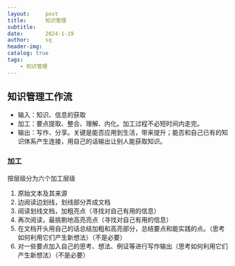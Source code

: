 ```yaml
---
layout:     post
title:      知识管理
subtitle:   
date:       2024-1-19
author:     sq
header-img: 
catalog: true
tags:
    - 知识管理
---
```

## 知识管理工作流
- 输入：知识、信息的获取
- 加工：要点提取、整合、理解、内化。加工过程不必短时间内走完。
- 输出：写作、分享。关键是能否应用到生活，带来提升；能否和自己已有的知识体系产生连接，用自己的话输出让别人能获取知识。

### 加工
按层级分为六个加工层级
1. 原始文本及其来源
2. 边阅读边划线，划线部分弄成文档
3. 阅读划线文档，加粗亮点（寻找对自己有用的信息）
4. 再次阅读，最挑剔地高亮亮点（寻找对自己有用的信息）
5. 在文档开头用自己的话总结加粗和高亮部分，总结要点和能实践的点。（思考如何利用它们产生新想法）（不是必要）
6. 对一些要点加入自己的思考、想法、例证等进行写作输出（思考如何利用它们产生新想法）（不是必要）
